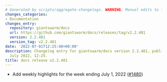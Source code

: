 ```yaml
---
# Generated by scripts/aggregate-changelogs. WARNING: Manual edits to this files will be overwritten.
changes_categories:
- Documentation
changes_entry:
  repository: giantswarm/docs
  url: https://github.com/giantswarm/docs/releases/tag/v2.2.481
  version: 2.2.481
  version_tag: v2.2.481
date: '2022-07-01T12:25:40+00:00'
description: Changelog entry for giantswarm/docs version 2.2.481, published on 01
  July 2022, 12:25.
title: docs release v2.2.481
---
```


- Add weekly highlights for the week ending July 1, 2022 ([#1480](https://github.com/giantswarm/docs/pull/1480))

